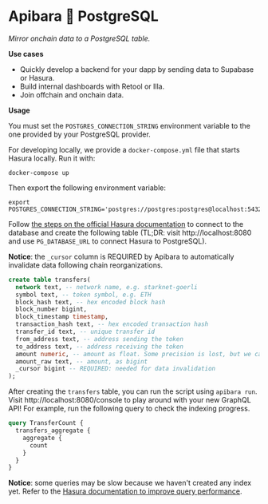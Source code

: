 # Apibara 🤝 PostgreSQL

_Mirror onchain data to a PostgreSQL table._

**Use cases**

- Quickly develop a backend for your dapp by sending data to Supabase or Hasura.
- Build internal dashboards with Retool or Illa.
- Join offchain and onchain data.

**Usage**

You must set the `POSTGRES_CONNECTION_STRING` environment variable to the one
provided by your PostgreSQL provider.

For developing locally, we provide a `docker-compose.yml` file that
starts Hasura locally. Run it with:

```
docker-compose up
```

Then export the following environment variable:

```
export POSTGRES_CONNECTION_STRING='postgres://postgres:postgres@localhost:5432/postgres'
```

Follow
[the steps on the official Hasura
documentation](https://hasura.io/docs/latest/getting-started/docker-simple/#step-2-connect-a-database)
to connect to the database and create the following table (TL;DR: visit
http://localhost:8080 and use `PG_DATABASE_URL` to connect Hasura to
PostgreSQL).

**Notice**: the `_cursor` column is REQUIRED by Apibara to automatically
invalidate data following chain reorganizations.

```sql
create table transfers(
  network text, -- network name, e.g. starknet-goerli
  symbol text, -- token symbol, e.g. ETH
  block_hash text, -- hex encoded block hash
  block_number bigint,
  block_timestamp timestamp,
  transaction_hash text, -- hex encoded transaction hash
  transfer_id text, -- unique transfer id
  from_address text, -- address sending the token
  to_address text, -- address receiving the token
  amount numeric, -- amount as float. Some precision is lost, but we can aggregate it
  amount_raw text, -- amount, as bigint
  _cursor bigint -- REQUIRED: needed for data invalidation
);
```

After creating the `transfers` table, you can run the script using
`apibara run`. Visit http://localhost:8080/console to play around with your new
GraphQL API! For example, run the following query to check the indexing
progress.

```graphql
query TransferCount {
  transfers_aggregate {
    aggregate {
      count
    }
  }
}
```

**Notice**: some queries may be slow because we haven't created any index yet.
Refer to the
[Hasura documentation to improve query
performance](https://hasura.io/docs/latest/queries/postgres/performance/).
